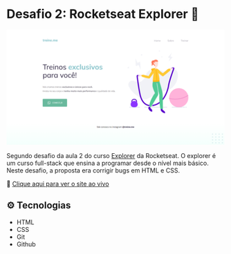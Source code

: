 # Desafio 2: Rocketseat Explorer 🚀

![preview](./.github/preview.png)

Segundo desafio da aula 2 do curso [Explorer](https://app.rocketseat.com.br/explorer) da Rocketseat.
O explorer é um curso full-stack que ensina a programar desde o nível mais básico.
Neste desafio, a proposta era corrigir bugs em HTML e CSS.

🔗 [Clique aqui para ver o site ao vivo](https://mariak-fla.github.io/desafio2-RS/)

## ⚙️ Tecnologias

- HTML
- CSS
- Git
- Github